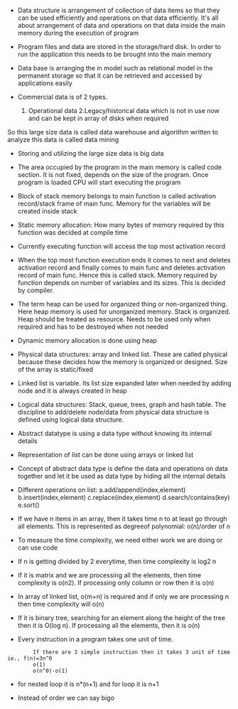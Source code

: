 * Data structure is arrangement of collection of data items so that they can be used efficiently and operations on that data efficiently. It's all about arrangement of data and operations on that data inside the main memory during the execution of program

* Program files and data are stored in the storage/hard disk. In order to run the application this needs to be brought into the main memory

* Data base is arranging the in model such as relational model in the permanent storage so that it can be retrieved and accessed by applications easily

* Commercial data is of 2 types.
    1. Operational data
    2.Legacy/historical data which is not in use now and can be kept in array of disks when required

So this large size data is called data warehouse and algorithm written to analyze this data is called data mining

* Storing and utilizing the large size data is big data

* The area occupied by the program in the main memory is called code section. It is not fixed, depends on the size of the program. Once program is loaded CPU will start executing the program

* Block of stack memory belongs to main function is called activation record/stack frame of main func. Memory for the variables will be created inside stack

* Static memory allocation: How many bytes of memory required by this function was decided at compile time

* Currently executing function will access the top most activation record

* When the top most function execution ends it comes to next and deletes activation record and finally comes to main func and deletes activation record of main func. Hence this is called stack.
Memory required by function depends on number of variables and its sizes. This is decided by compiler.

* The term heap can be used for organized thing or non-organized thing. Here heap memory is used for unorganized memory. Stack is organized. Heap should be treated as resource. Needs to be used only when required and has to be destroyed when not needed

* Dynamic memory allocation is done using heap

* Physical data structures: array and linked list. These are called physical because these decides how the memory is organized or designed. Size of the array is static/fixed

* Linked list is variable. Its list size expanded later when needed by adding node and it is always created in heap

* Logical data structures: Stack, queue, trees, graph and hash table. The discipline to add/delete node/data from physical data structure is defined using logical data structure.

* Abstract datatype is using a data type without knowing its internal details

* Representation of list can be done using arrays or linked list

* Concept of abstract data type is define the data and operations on data together and let it be used as data type by hiding all the internal details

* Different operations on list:
    a.add/append(index,element)
    b.insert(index,element)
    c.replace(index,element)
    d.search/contains(key)
    e.sort()

*  If we have n items in an array, then it takes time n to at least go through all elements. This is represented as degreeof polynomial: o(n)/order of n

* To measure the time complexity, we need either work we are doing or can use code

* If n is getting divided by 2 everytime, then time complexity is log2 n

* If it is matrix and we are processing all the elements, then time complexity is o(n2). If processing only column or row then it is o(n)

* In array of linked list, o(m+n) is required and if only we are processing n then time complexity will o(n)

* If it is binary tree, searching for an element along the height of the tree then it is O(log n). If processing all the elements, then it is o(n)

* Every instruction in a program takes one unit of time.
```
        If there are 3 simple instruction then it takes 3 unit of time ie., f(n)=3n^0
        o(1)
        o(n^0)-o(1)
```

* for nested loop it is n*(n+1) and for loop it is n+1

* Instead of order we can say bigo